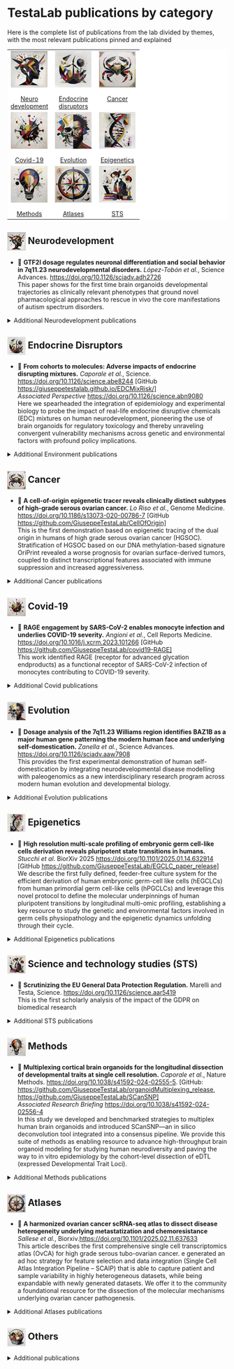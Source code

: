 # TestaLab publications by category

Here is the complete list of publications from the lab divided by themes, with the most relevant publications pinned and explained
<table style="width: 100%; table-layout: fixed; background-color: #ffffff;" test="1">
  <tr style="background-color: #ffffff;">
    <td style="width: 33%; height: 8em; text-align: center; vertical-align: top;">
      <a href="#--neurodevelopment">
        <img src="./icons/ndd.png" alt="pin icon" style="height: 6em; vertical-align: top; display: block; margin: 0 auto;"><br>
        Neuro<br>development
      </a>
    </td>
    <td style="width: 33%; height: 8em; text-align: center; vertical-align: top;">
      <a href="#--endocrine-disruptors">
        <img src="./icons/enviroment.png" alt="pin icon" style="height: 6em; vertical-align: top; display: block; margin: 0 auto;"><br>
        Endocrine<br>disruptors
      </a>
    </td>
    <td style="width: 33%; height: 8em; text-align: center; vertical-align: top;">
      <a href="#--cancer">
        <img src="./icons/HGSOC2.png" alt="pin icon" style="height: 6em; vertical-align: top; display: block; margin: 0 auto;"><be>
        <br>Cancer
      </a>
    </td>
  </tr>
  <tr style="background-color: #ffffff;">
    <td style="width: 33%; height: 8em; text-align: center; vertical-align: top;">
      <a href="#--covid-19">
        <img src="./icons/covid.png" alt="pin icon" style="height: 6em; vertical-align: top; display: block; margin: 0 auto;"><br>
        Covid-19
      </a>
    </td>
    <td style="width: 33%; height: 8em; text-align: center; vertical-align: top;">
      <a href="#--evolution">
        <img src="./icons/skull2.png" alt="pin icon" style="height: 6em; vertical-align: top; display: block; margin: 0 auto;"><br>
        Evolution
      </a>
    </td>
    <td style="width: 33%; height: 8em; text-align: center; vertical-align: top;">
      <a href="#--epigenetics">
        <img src="./icons/dna.png" alt="pin icon" style="height: 6em; vertical-align: top; display: block; margin: 0 auto;"><br>
        Epigenetics
      </a>
    </td>
  </tr>
  <tr style="background-color: #ffffff;">
    <td style="width: 33%; height: 8em; text-align: center; vertical-align: top;">
      <a href="#--methods">
        <img src="./icons/Methodological innovation.png" alt="pin icon" style="height: 6em; vertical-align: top; display: block; margin: 0 auto;"><br>
        Methods
      </a>
    </td>
    <td style="width: 33%; height: 8em; text-align: center; vertical-align: top;">
      <a href="#--atlases">
        <img src="./icons/atlas.png" alt="pin icon" style="height: 6em; vertical-align: top; display: block; margin: 0 auto;"><br>
        Atlases
      </a>
    </td>
    <td style="width: 33%; height: 8em; text-align: center; vertical-align: top;">
      <a href="#--science-and-technology-studies-sts">
        <img src="./icons/sts.png" alt="pin icon" style="height: 6em; vertical-align: top; display: block; margin: 0 auto;"><br>
        STS
      </a>
    </td>
  </tr>
</table>


## <img src="./icons/ndd.png" alt="pin icon" style="height: 2em; vertical-align: middle;">  Neurodevelopment

- 📌 **GTF2I dosage regulates neuronal differentiation and social behavior in 7q11.23 neurodevelopmental disorders.** *López-Tobón et al.*, Science Advances. https://doi.org/10.1126/sciadv.adh2726<br>
This paper shows for the first time brain organoids developmental trajectories as clinically relevant phenotypes that ground novel pharmacological approaches to rescue in vivo the core manifestations of autism spectrum disorders.

<details>
  <summary>Additional Neurodevelopment publications</summary>
  
- **YY1 mutations disrupt corticogenesis through a cell type specific rewiring of cell‐autonomous and non‐cell‐autonomous transcriptional programs.** *Testa et al.*, Molecular Psychiatry. In press. https://pubmed.ncbi.nlm.nih.gov/38405909/ <br>
- **Multiscale modeling uncovers 7q11.23 copy number variation–dependent changes in ribosomal biogenesis and neuronal maturation and excitability.** *Mihailovich et al.*, Journal of Clinical Investigation. https://doi.org/10.1172/JCI168982<br>
- **Chromatin remodeler Activity-Dependent Neuroprotective Protein (ADNP) contributes to syndromic autism.** *D'Incal et al.*, Clinical Epigenetics. https://doi.org/10.1186/s13148-023-01450-8]<br>
- **Curation of causal interactions mediated by genes associated with autism accelerates the understanding of gene-phenotype relationships underlying neurodevelopmental disorders.** *Iannuccelli et al.*, Molecular Psychiatry. https://doi.org/10.1038/s41380-023-02317-3 [GitHub https://github.com/SaccoPerfettoLab/ProxPath.]<br>
- **EZH2-Mediated H3K27me3 Targets Transcriptional Circuits of Neuronal Differentiation.** *Buontempo et al.*, Frontiers in Neuroscience. https://doi.org/10.3389/fnins.2022.814144 <br>
- **CHD8 haploinsufficiency links autism to transient alterations in excitatory and inhibitory trajectories.** *Villa et al.*, Cell Reports. https://doi.org/10.1016/j.celrep.2022.110615<br>
- **Imbalanced autophagy causes synaptic deficits in a human model for neurodevelopmental disorders.** *Linda et al.*, Autophagy. https://doi.org/10.1080/15548627.2021.1936777<br>
- **High-throughput screening identifies histone deacetylase inhibitors that modulate GTF2I expression in 7q11.23 microduplication autism spectrum disorder patient-derived cortical neurons.** *Cavallo et al.*, Molecular Autism. https://doi.org/10.1186/s13229-020-00387-6 <br>
- **The sociability spectrum: evidence from reciprocal genetic copy number variations.** *López-Tobón et al.*, Molecular Autism. https://doi.org/10.1186/s13229-020-00347-0 <br>
- **A small 7q11.23 microduplication involving GTF2I in a family with intellectual disability.** *Pinelli et al.*, Clinical Genetics. https://doi.org/10.1111/cge.13753 <br>
- **DNA Methylation Signature for EZH2 Functionally Classifies Sequence Variants in Three PRC2 Complex Genes.** *Choufani et al.*, American Journal of Human Genetics. https://doi.org/10.1016/j.ajhg.2020.03.008 <br>
- **Molecular investigation, using chromosomal microarray and whole exome sequencing, of six patients affected by Williams Beuren syndrome and Autism Spectrum Disorder.** *Masson et al.*, Orphanet Journal of Rare Diseases. https://doi.org/10.1186/s13023-019-1094-5 <br>
- **Gabriele-de Vries Syndrome.** *Nabais Sá et al.*, GeneReviews®. <br>
- **Systematic proteome and proteostasis profiling in human Trisomy 21 fibroblast cells.** *Liu et al.*, Nature Communications. https://doi.org/10.1038/s41467-017-01422-6 <br>
- **Taming Human Genetic Variability: Transcriptomic Meta-Analysis Guides the Experimental Design and Interpretation of iPSC-Based Disease Modeling.** Germain and Testa, Stem Cell Reports. https://doi.org/10.1016/j.stemcr.2017.05.012 <br>
- **YY1 Haploinsufficiency Causes an Intellectual Disability Syndrome Featuring Transcriptional and Chromatin Dysfunction.** *Gabriele et al.*, American Journal of Human Genetics. https://doi.org/10.1016/j.ajhg.2017.05.006 <br>
- **7q11.23 dosage-dependent dysregulation in human pluripotent stem cells affects transcriptional programs in disease-relevant lineages.** *Adamo et al.*, Nature Genetics. https://doi.org/10.1038/ng.3169 <br>
- **Brief report: functional MRI of a patient with 7q11.23 duplication syndrome and autism spectrum disorder.** *Prontera et al.*, Journal of Autism and Developmental Disorders. https://doi.org/10.1007/s10803-014-2117-7 <br>
- **The time of timing: how Polycomb proteins regulate neurogenesis.** Testa, BioEssays. https://doi.org/10.1002/bies.201100021 <br>
- **Genomic instability in induced stem cells.** *Pasi et al.*, Cell Death & Differentiation. https://doi.org/10.1038/cdd.2011.9 <br>

</details>


## <img src="./icons/enviroment.png" alt="pin icon" style="height: 2em; vertical-align: middle;">  Endocrine Disruptors

- 📌 **From cohorts to molecules: Adverse impacts of endocrine disrupting mixtures.** *Caporale et al.*, Science. https://doi.org/10.1126/science.abe8244 [GitHub https://giuseppetestalab.github.io/EDCMixRisk/] <br>
*Associated Perspective*
https://doi.org/10.1126/science.abn9080 <br>
Here we spearheaded the integration of epidemiology and experimental biology to probe the impact of real-life endocrine disruptive chemicals (EDC) mixtures on human neurodevelopment, pioneering the use of brain organoids for regulatory toxicology and thereby unraveling convergent vulnerability mechanisms across genetic and environmental factors with profound policy implications.

<details>
  <summary>Additional Environment publications</summary>

- **Acting on uncertainty: real-life mixtures of endocrine disrupting chemicals.** Even Chorev and Testa, BioSocieties. https://doi.org/10.1057/s41292-020-00192-7 <br>
- **Autism spectrum disorder at the crossroad between genes and environment: contributions, convergences, and interactions in ASD developmental pathophysiology.** *Cheroni et al.*, Molecular Autism. https://doi.org/10.1186/s13229-020-00370-1 <br>
- **The ENDpoiNTs Project: Novel Testing Strategies for Endocrine Disruptors Linked to Developmental Neurotoxicity.** *Lupu et al.*, International Journal of Molecular Sciences. https://doi.org/10.3390/ijms21113978 <br>
- **Statement on advancing the assessment of chemical mixtures and their risks for human health and the environment.** *Drakvik et al.*, Environment International. https://doi.org/10.1016/j.envint.2019.105267 <br>

</details>

## <img src="./icons/HGSOC2.png" alt="pin icon" style="height: 2em; vertical-align: middle;">  Cancer

- 📌 **A cell-of-origin epigenetic tracer reveals clinically distinct subtypes of high-grade serous ovarian cancer.** *Lo Riso et al.*, Genome Medicine. https://doi.org/10.1186/s13073-020-00786-7  [GitHub https://github.com/GiuseppeTestaLab/CellOfOrigin]<br>
This is the first demonstration based on epigenetic tracing of the dual origin in humans of high grade serous ovarian cancer (HGSOC). Stratification of HGSOC based on our DNA methylation-based signature OriPrint revealed a worse prognosis for ovarian surface-derived tumors, coupled to distinct transcriptional features associated with immune suppression and increased aggressiveness.
<details>
  <summary>Additional Cancer publications</summary>
  
- **Tumor microenvironment-induced FOXM1 regulates ovarian cancer stemness.** *Battistini et al.*, Cell Death & Disease. https://doi.org/10.1038/s41419-024-06767-7 <br>
- **Integrated molecular profiling of patient-derived ovarian cancer models identifies clinically relevant signatures and tumor vulnerabilities.** *Lupia et al.*, International Journal of Cancer. https://doi.org/10.1002/ijc.33983 <br>
- **The Transcriptional Regulator Prdm1 Is Essential for the Early Development of the Sensory Whisker Follicle and Is Linked to the Beta-Catenin First Dermal Signal.** *Manti et al.*, Biomedicines. https://doi.org/10.3390/biomedicines10102647 <br>
- **Single cell-derived spheroids capture the self-renewing subpopulations of metastatic ovarian cancer.** *Velletri et al.*, Cell Death & Differentiation. https://doi.org/10.1038/s41418-021-00878-w <br>
- **Thymic stroma and TFII-I: towards new targeted therapies.** *Manti et al.*, Trends in Molecular Medicine. https://doi.org/10.1016/j.molmed.2021.10.008 <br>
- **Exploiting epigenetic dependencies in ovarian cancer therapy.** Coughlan and Testa, International Journal of Cancer. https://doi.org/10.1002/ijc.33727 <br>
- **Epigenomic landscape of human colorectal cancer unveils an aberrant core of pan-cancer enhancers orchestrated by YAP/TAZ.** *Della Chiara et al.*, Nature Communications. https://doi.org/10.1038/s41467-021-22544-y [GitHub https://github.com/paganilab/DellaChiara_et_al_2021] <br>
- **Long non-coding RNA TINCR suppresses metastatic melanoma dissemination by preventing ATF4 translation.** *Melixetian et al.*, EMBO Reports. https://doi.org/10.15252/embr.202050852 <br>
- **Reconstitution of a functional human thymus by postnatal stromal progenitor cells and natural whole-organ scaffolds.** *Campinoti et al.*, Nature Communications. https://doi.org/10.1038/s41467-020-20082-7 <br>
- **HOXB7 overexpression in lung cancer is a hallmark of acquired stem-like phenotype.** *Monterisi et al.*, Oncogene. https://doi.org/10.1038/s41388-018-0229-9 <br>
- **Polycomb dysregulation in gliomagenesis targets a Zfp423-dependent differentiation network.** *Signaroldi et al.*, Nature Communications. https://doi.org/10.1038/ncomms10753 <br>
- **The methyltransferase Set7/9 (Setd7) is dispensable for the p53-mediated DNA damage response in vivo.** *Campaner et al.*, Molecular Cell. https://doi.org/10.1016/j.molcel.2011.08.007 <br>

</details>


## <img src="./icons/covid.png" alt="pin icon" style="height: 2em; vertical-align: middle;">  Covid-19

- 📌 **RAGE engagement by SARS-CoV-2 enables monocyte infection and underlies COVID-19 severity.** *Angioni et al.*, Cell Reports Medicine. https://doi.org/10.1016/j.xcrm.2023.101266 [GitHub https://github.com/GiuseppeTestaLab/covid19-RAGE] <br>
This work identified RAGE (receptor for advanced glycation endproducts) as a functional receptor of SARS-CoV-2 infection of monocytes contributing to COVID-19 severity.
<details>
  <summary>Additional Covid publications</summary>

- **COVID-19 lessons from the dish: Dissecting CNS manifestations through brain organoids.** Caporale and Testa, EMBO Journal. https://doi.org/10.15252/embj.2020107213 <br>
</details>

## <img src="./icons/skull2.png" alt="pin icon" style="height: 2em; vertical-align: middle;">  Evolution

- 📌 **Dosage analysis of the 7q11.23 Williams region identifies BAZ1B as a major human gene patterning the modern human face and underlying self-domestication.** *Zanella et al.*, Science Advances. https://doi.org/10.1126/sciadv.aaw7908 <br>
This provides the first experimental demonstration of human self-domestication by integrating neurodevelopmental disease modelling with paleogenomics as a new interdisciplinary research program across modern human evolution and developmental biology.

<details>
  <summary>Additional Evolution publications</summary>

- **CHD2 Dosage Ties Autolysosomal Pathway to Cortical Maturation in Disease and Evolution** *Oliviero Leonardi et al.* Biorxiv. https://doi.org/10.1101/2025.01.21.634145<br> 
- **Tile by tile: capturing the evolutionary mosaic of human conditions.** *Caporale et al.*, Current Opinion in Genetics and Development. In press. https://doi.org/10.1016/j.gde.2024.102297<br>
- **A multi-layered integrative analysis reveals a cholesterol metabolic program in outer radial glia with implications for human brain evolution.** *Moriano et al.*, Development. https://doi.org/10.1242/dev.202390<br>
- **Editorial: Cell biology of brain development and evolution.** *Mora-Bermúdez et al.*, Frontiers in Cell and Developmental Biology. https://doi.org/10.3389/fcell.2023.1147510 <br>
- **Temporal mapping of derived high-frequency gene variants supports the mosaic nature of the evolution of Homo sapiens.** *Andirkó et al.*, Scientific Reports. https://doi.org/10.1038/s41598-022-13589-0 [GitHub https://github.com/AGMAndirko/Temporal-mapping].<br>
</details>

## <img src="./icons/dna.png" alt="pin icon" style="height: 2em; vertical-align: middle;">  Epigenetics

- 📌 **High resolution multi-scale profiling of embryonic germ cell-like cells derivation reveals pluripotent state transitions in humans.** *Stucchi et al*. BiorXiv 2025 https://doi.org/10.1101/2025.01.14.632914 [GitHub https://github.com/GiuseppeTestaLab/EGCLC_paper_release]<br>
We describe the first fully defined, feeder-free culture system for the efficient derivation of human embryonic germ-cell like cells (hEGCLCs) from human primordial germ cell-like cells (hPGCLCs) and leverage this novel protocol to define the molecular underpinnings of human pluripotent transitions by longitudinal multi-omic profiling, establishing a key resource to study the genetic and environmental factors involved in germ cells physiopathology and the epigenetic dynamics unfolding through their cycle.  <br>

<details>
  <summary>Additional Epigenetics publications</summary>

- **H3K27me3 Demethylases Maintain the Transcriptional and Epigenomic Landscape of the Intestinal Epithelium.** *Kolev et al.*, Cellular and Molecular Gastroenterology and Hepatology. https://doi.org/10.1016/j.jcmgh.2022.12.001 <br>
- **From enhanceropathies to the epigenetic manifold underlying human cognition.** *Vitriolo et al.*, Human Molecular Genetics. https://doi.org/10.1093/hmg/ddz196<br>
- **The chromatin basis of neurodevelopmental disorders: Rethinking dysfunction along the molecular and temporal axes.** *Gabriele et al.*, Progress in Neuropsychopharmacology & Biological Psychiatry. https://doi.org/10.1016/j.pnpbp.2017.12.013 <br>
- **KMT2B and Neuronal Transdifferentiation: Bridging Basic Chromatin Mechanisms to Disease Actionability.** *Barbagiovanni et al.*, Neuroscience Insights. https://doi.org/10.1177/2633105520928068 <br>
- **Scrutinizing the epigenetics revolution.** Meloni and Testa, Biosocieties. https://doi.org/10.1057/biosoc.2014.22 <br>
- **Activation of neuronal gene expression by the JMJD3 demethylase is required for postnatal and adult brain neurogenesis.** *Park et al.*, Cell Reports. https://doi.org/10.1016/j.celrep.2014.07.060 <br>
- **Germinal center dysregulation by histone methyltransferase EZH2 promotes lymphomagenesis.** *Caganova et al.*, Journal of Clinical Investigation. https://doi.org/10.1172/JCI70626 <br>
- **The H3K27 demethylase JMJD3 is required for maintenance of the embryonic respiratory neuronal network, neonatal breathing, and survival.** *Burgold et al.*, Cell Reports. https://doi.org/10.1016/j.celrep.2012.09.013 <br>
- **The histone methyltransferase Wbp7 controls macrophage function through GPI glycolipid anchor synthesis.** *Austenaa et al.*, Immunity. https://doi.org/10.1016/j.immuni.2012.02.016 <br>
- **The future therapeutic potential of histone demethylases: A critical analysis.** Natoli, Testa, and De Santa, Current Opinion in Drug Discovery & Development. https://pubmed.ncbi.nlm.nih.gov/19736620/ <br>
- **The histone H3 lysine 27-specific demethylase Jmjd3 is required for neural commitment.** *Burgold et al.*, PLoS One. https://doi.org/10.1371/journal.pone.0003034 <br>

</details>



## <img src="./icons/sts.png" alt="pin icon" style="height: 2em; vertical-align: middle;">  Science and technology studies (STS)

- 📌 **Scrutinizing the EU General Data Protection Regulation.** Marelli and Testa, Science. https://doi.org/10.1126/science.aar5419 <br>
This is the first scholarly analysis of the impact of the GDPR on biomedical research
<details>
  <summary>Additional STS publications</summary>

- **Different Names for the Same Thing? Novelty, Expectations, and Performative Nominalism in Personalized and Precision Medicine.** *Galasso et al.*, Social Theory & Health. https://doi.org/10.1057/s41285-024-00203-8<br>
- **Big Tech platforms in health research: Re-purposing big data governance in light of the General Data Protection Regulation’s research exemption.** *Marelli et al.*, Big Data & Society. https://doi.org/10.1177/20539517211018783<br>
- **Rethinking Human Embryo Research Policies.** *Matthews et al.*, Hastings Center Report. https://doi.org/10.1002/hast.1215 <br>
- **Thinking “ethical” when designing an international, cross-disciplinary biomedical research consortium.** *Torres-Padilla et al.*, EMBO Journal. https://doi.org/10.15252/embj.2020105725 <br>
- **The European politics of animal experimentation: From Victorian Britain to 'Stop Vivisection'.** Germain, Chiapperino, and Testa, Studies in History and Philosophy of Biological and Biomedical Sciences. https://doi.org/10.1016/j.shpsc.2017.06.004 <br>
- **Multiplex parenting: IVG and the generations to come.** *Palacios-González et al.*, Journal of Medical Ethics. https://doi.org/10.1136/medethics-2013-101810 <br>
- **Position statement on the provision and procurement of human eggs for stem cell research.** *Haimes et al.*, Cell Stem Cell. https://doi.org/10.1016/j.stem.2013.02.002 <br>
- **Reprogramming potentiality: the co-production of stem cell policy and democracy.** Testa, American Journal of Bioethics. https://doi.org/10.1080/15265161.2012.747032 <br>
- **Consuming genomes: scientific and social innovation in direct-to-consumer genetic testing.** Curnutte and Testa, New Genetics and Society. https://doi.org/10.1080/14636778.2012.662032 <br>
- **The Identity of Living Beings, Epigenetics, and the Modesty of Philosophy.** Boniolo and Testa, Erkenntnis. https://doi.org/10.1007/s10670-011-9308-9 <br>
- **Stem-cell theatrics.** Testa, Nature. https://doi.org/10.1038/4651012a <br>
- **What to do with the Grail now that we have it? iPSCs, potentiality, and public policy.** Testa, Cell Stem Cell. https://doi.org/10.1016/j.stem.2009.09.007 <br>
- **Ethics report on interspecies somatic cell nuclear transfer research.** *Skene et al.*, Cell Stem Cell. https://doi.org/10.1016/j.stem.2009.06.010 <br>
- **Stem Cells through Stem Beliefs: The Co-production of Biotechnological Pluralism.** Testa, Science as Culture. https://doi.org/10.1080/09505430802519199 <br>
- **Neuroscience from different angles. Student symposium: From genes to thoughts.** *Schell et al.*, EMBO Reports. https://doi.org/10.1093/embo-reports/kve112 <br>
</details>


## <img src="./icons/Methodological innovation.png" alt="pin icon" style="height: 2em; vertical-align: middle;">  Methods

- 📌 **Multiplexing cortical brain organoids for the longitudinal dissection of developmental traits at single cell resolution.** *Caporale et al.*, Nature Methods. https://doi.org/10.1038/s41592-024-02555-5. [GitHub: https://github.com/GiuseppeTestaLab/organoidMultiplexing_release, https://github.com/GiuseppeTestaLab/SCanSNP]<br>
*Associated Research Briefing* https://doi.org/10.1038/s41592-024-02556-4 <br>
In this study we developed and benchmarked strategies to multiplex human brain organoids and introduced SCanSNP—an in silico deconvolution tool integrated into a consensus pipeline. We provide this suite of methods as enabling resource to advance high-throughput brain organoid modeling for studying human neurodiversity and paving the way to in vitro epidemiology by the cohort-level dissection of eDTL (expressed Developmental Trait Loci).

<details>
  <summary>Additional Methods publications</summary>
  
- **A framework for research with neural organoids, Assembloids and Transplantation Studies.** *Pașca et al.*, Nature. https://doi.org/10.1038/s41586-024-08487-6<br>
- **Specification of a rostro-caudal axis in cortical assembloids through a polarized source of FGF8.** *Bosone et al.*, Nature Methods. https://doi.org/10.1038/s41592-024-02412-5 [GitHub: https://github.com/GiuseppeTestaLab/polCAs/]<br>
- **Engineering Toxoplasma gondii secretion systems for intracellular delivery of multiple large therapeutic proteins to neurons.** *Bracha et al.*, Nature Microbiology. https://doi.org/10.1038/s41564-024-01750-6 <br>
- **In and out: Benchmarking in vitro, in vivo, ex vivo, and xenografting approaches for an integrative brain disease modeling pipeline.** *Pereira et al.*, Stem Cell Reports. https://doi.org/10.1016/j.stemcr.2024.05.004 <br>
- **Benchmarking brain organoid recapitulation of fetal corticogenesis.** *Cheroni et al.*, Translational Psychiatry. https://doi.org/10.1038/s41398-022-02279-0<br>
- **A nomenclature consensus for nervous system organoids and assembloids.** *Pașca et al.*, Nature. https://doi.org/10.1038/s41586-022-05219-6<br>
- **Novel in vitro Experimental Approaches to Study Myelination and Remyelination in the Central Nervous System.** *Marangon et al.*, Frontiers in Cellular Neuroscience. https://doi.org/10.3389/fncel.2021.748849 <br>
- **Copy number variants (CNVs): a powerful tool for iPSC-based modelling of ASD.** *Drakulic et al.*, Molecular Autism. https://doi.org/10.1186/s13229-020-00343-4 <br>
- **Human Cortical Organoids Expose a Differential Function of GSK3 on Cortical Neurogenesis.** *López-Tobón et al.*, Stem Cell Reports. https://doi.org/10.1016/j.stemcr.2019.09.005<br>
- **Multi-omic measurements of heterogeneity in HeLa cells across laboratories.** *Liu et al.*, Nature Biotechnology. https://doi.org/10.1038/s41587-019-0037-y <br>
- **JMJD3 acts in tandem with KLF4 to facilitate reprogramming to pluripotency.** *Huang et al.*, Nature Communications. https://doi.org/10.1038/s41467-020-18900-z<br>
- **KMT2B Is Selectively Required for Neuronal Transdifferentiation, and Its Loss Exposes Dystonia Candidate Genes.** *Barbagiovanni et al.*, Cell Reports. https://doi.org/10.1016/j.celrep.2018.09.067 <br>
- **The guanine nucleotide exchange factor Arhgef7/βPix promotes axon formation upstream of TC10.** *López Tobón et al.*, Scientific Reports. https://doi.org/10.1038/s41598-018-27081-1 <br>
- **TRIC: an automated alignment strategy for reproducible protein quantification in targeted proteomics.** *Röst et al.*, Nature Methods. https://doi.org/10.1038/nmeth.3954 <br>
- **RNAontheBENCH: computational and empirical resources for benchmarking RNAseq quantification and differential expression methods.** *Germain et al.*, Nucleic Acids Research. https://doi.org/10.1093/nar/gkw448 [GitHub https://github.com/plger/RNAontheBENCH]<br>
- **Polycomb proteins control proliferation and transformation independently of cell cycle checkpoints by regulating DNA replication.** *Piunti et al.*, Nature Communications. https://doi.org/10.1038/ncomms4649 <br>
- **DNA damage in mammalian neural stem cells leads to astrocytic differentiation mediated by BMP2 signaling through JAK-STAT.** *Schneider et al.*, Stem Cell Reports. https://doi.org/10.1016/j.stemcr.2013.06.004 <br>
- **Cell reprogramming requires silencing of a core subset of polycomb targets.** *Fragola et al.*, PLoS Genetics. https://doi.org/10.1371/journal.pgen.1003292 <br>
- **Jmjd3 contributes to the control of gene expression in LPS-activated macrophages.** *De Santa et al.*, EMBO Journal. https://doi.org/10.1038/emboj.2009.271 <br>
- **Mast cell-specific Cre/loxP-mediated recombination in vivo.** *Scholten et al.*, Transgenic Research. https://doi.org/10.1007/s11248-007-9153-4 <br>
- **Pluripotency and differentiation in embryos and stem cells.** *Adjaye et al.*, International Journal of Developmental Biology. https://doi.org/10.1387/ijdb.082695ja <br>
- **Bacterial artificial chromosome transgenesis through pronuclear injection of fertilized mouse oocytes.** *Vintersten et al.*, Methods in Molecular Biology. https://doi.org/10.1007/978-1-59745-570-1_5 <br>
- **BAC engineering for the generation of ES cell-targeting constructs and mouse transgenes.** *Testa et al.*, Methods in Molecular Biology. https://doi.org/10.1385/1-59259-753-X:123 <br>
- **ET recombination: DNA engineering using homologous recombination in E. coli.** *Muyrers et al.*, Methods in Molecular Biology. https://doi.org/10.1385/1-59259-753-X:107 <br>
- **Engineering the mouse genome with bacterial artificial chromosomes to create multipurpose alleles.** *Testa et al.*, Nature Biotechnology. https://doi.org/10.1038/nbt804 <br>
- **Creating a transloxation: engineering interchromosomal translocations in the mouse.** Testa and Stewart, EMBO Reports. https://doi.org/10.1093/embo-reports/kvd035 <br>
- **DNA cloning by homologous recombination in Escherichia coli.** *Zhang et al.*, Nature Biotechnology. https://doi.org/10.1038/82449 <br>
- **Point mutation of bacterial artificial chromosomes by ET recombination.** *Muyrers et al.*, EMBO Reports. https://doi.org/10.1093/embo-reports/kvd049 <br>
- **Rapid modification of bacterial artificial chromosomes by ET-recombination.** *Muyrers et al.*, Nucleic Acids Research. https://doi.org/10.1093/nar/27.6.1555 <br>
- **TCRi: an alternatively sliced product of the T cell receptor zeta gene.** *Nocentini et al.*, European Journal of Immunology. https://doi.org/10.1002/eji.1830250540 <br>
</details>

## <img src="./icons/atlas.png" alt="pin icon" style="height: 2em; vertical-align: middle;">  Atlases
- 📌 **A harmonized ovarian cancer scRNA-seq atlas to dissect disease heterogeneity underlying metastatization and chemoresistance** *Sallese et al.*, Biorxiv.https://doi.org/10.1101/2025.02.11.637633 <br>
This article describes the first comprehensive single cell transcriptomics atlas (OvCA) for high grade serous tubo-ovarian cancer. e generated an ad hoc strategy for feature selection and data integration (Single Cell Atlas Integration Pipeline – SCAIP) that is able to capture patient and sample variability in highly heterogeneous datasets, while being expandable with newly generated datasets. We offer it to the community a foundational resource for the dissection of the molecular mechanisms underlying ovarian cancer pathogenesis.
<details>
  <summary>Additional Atlases publications</summary>

- **Single-cell human brain development atlas** *Manuscript in preparation* <br>
Ongoing project aiming to curate and integrate an extensive collection of Single-cell resolution dataset from developing human brain.<br>
At the current stage the resource encompasses:  **14 among atlases and single-cegion datasets**, **31 distinct PCW** (7 to 33), **4 Major brain areas** and and **6 subregions** for the cortical area.<br>
The resource is meant to provide both harmonized data and a set of methods to facilitate the extension with new datasets, integration, differential expression and comparative analysis.
- **An integrated transcriptomic cell atlas of human neural organoids.** *He et al.*, Nature. https://doi.org/10.1038/s41586-024-08172-8 <br>
</details>

## <img src="./icons/other.png" alt="pin icon" style="height: 2em; vertical-align: middle;">  Others
<details>
  <summary>Additional publications</summary>
  
- **Seizure activity and brain damage in a model of focal non-convulsive status epilepticus.** *Vila Verde et al.*, Neuropathology and Applied Neurobiology. https://doi.org/10.1111/nan.12693 <br>
- **LifeTime and improving European healthcare through cell-based interceptive medicine.** *Rajewsky et al.*, Nature. https://doi.org/10.1038/s41586-020-2715-9<br>
</details>

<!-- ## Additional publications -->




